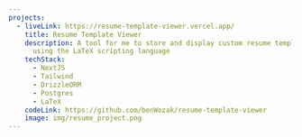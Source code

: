 ```yaml
---
projects:
  - liveLink: https://resume-template-viewer.vercel.app/
    title: Resume Template Viewer
    description: A tool for me to store and display custom resume templates built
      using the LaTeX scripting language
    techStack:
      - NextJS
      - Tailwind
      - DrizzleORM
      - Postgres
      - LaTeX
    codeLink: https://github.com/benWozak/resume-template-viewer
    image: img/resume_project.png
---
```

